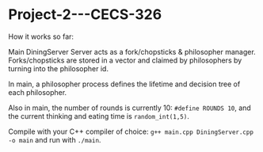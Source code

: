# Project-2---CECS-326


How it works so far:

Main DiningServer Server acts as a fork/chopsticks & philosopher manager.
Forks/chopsticks are stored in a vector and claimed by philosophers by turning into the philosopher id.

In main, a philosopher process defines the lifetime and decision tree of each philosopher.

Also in main, the number of rounds is currently 10: `#define ROUNDS 10`, and the current thinking and eating time is `random_int(1,5)`.

Compile with your C++ compiler of choice: `g++ main.cpp DiningServer.cpp -o main` and run with `./main`.
